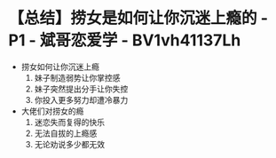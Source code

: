 # 【总结】捞女是如何让你沉迷上瘾的 - P1 - 斌哥恋爱学 - BV1vh41137Lh

-   捞女如何让你沉迷上瘾
    1.  妹子制造弱势让你掌控感
    2.  妹子突然提出分手让你失控
    3.  你投入更多努力却遭冷暴力
-   大佬们对捞女的瘾
    1.  迷恋失而复得的快乐
    2.  无法自拔的上瘾感
    3.  无论劝说多少都无效
